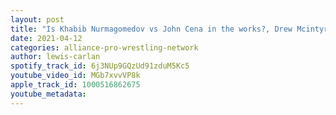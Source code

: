 ```yaml
---
layout: post
title: "Is Khabib Nurmagomedov vs John Cena in the works?, Drew Mcintyre answers Will Ospreay's challenge."
date: 2021-04-12
categories: alliance-pro-wrestling-network
author: lewis-carlan
spotify_track_id: 6j3NUp9GQzUd91zduM5Kc5
youtube_video_id: MGb7xvvVP8k
apple_track_id: 1000516862675
youtube_metadata: 
---
```


